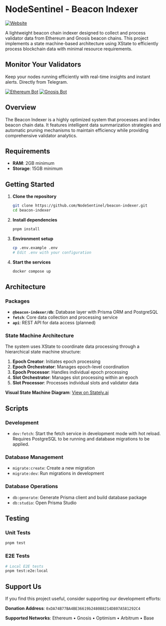 # NodeSentinel - Beacon Indexer

[![Website](https://img.shields.io/badge/Website-node--sentinel.xyz-blue?style=for-the-badge&logo=web)](http://node-sentinel.xyz/)

A lightweight beacon chain indexer designed to collect and process validator data from Ethereum and Gnosis beacon chains. This project implements a state machine-based architecture using XState to efficiently process blockchain data with minimal resource requirements.

## Monitor Your Validators

Keep your nodes running efficiently with real-time insights and instant alerts. Directly from Telegram.

[![Ethereum Bot](https://img.shields.io/badge/Ethereum-Bot-blue?style=for-the-badge&logo=telegram)](https://t.me/ethereum_nodeSentinel_bot)
[![Gnosis Bot](https://img.shields.io/badge/Gnosis-Bot-blue?style=for-the-badge&logo=telegram)](https://t.me/gbc_validators_bot)

## Overview

The Beacon Indexer is a highly optimized system that processes and index beacon chain data. It features intelligent data summarization strategies and automatic pruning mechanisms to maintain efficiency while providing comprehensive validator analytics.

## Requirements

- **RAM**: 2GB minimum
- **Storage**: 15GB minimum

## Getting Started

1. **Clone the repository**

   ```bash
   git clone https://github.com/NodeSentinel/beacon-indexer.git
   cd beacon-indexer
   ```

2. **Install dependencies**

   ```bash
   pnpm install
   ```

3. **Environment setup**

   ```bash
   cp .env.example .env
   # Edit .env with your configuration
   ```

4. **Start the services**
   ```bash
   docker compose up
   ```

## Architecture

### Packages

- **`@beacon-indexer/db`**: Database layer with Prisma ORM and PostgreSQL
- **`fetch`**: Core data collection and processing service
- **`api`**: REST API for data access (planned)

### State Machine Architecture

The system uses XState to coordinate data processing through a hierarchical state machine structure:

1. **Epoch Creator**: Initiates epoch processing
2. **Epoch Orchestrator**: Manages epoch-level coordination
3. **Epoch Processor**: Handles individual epoch processing
4. **Slot Orchestrator**: Manages slot processing within an epoch
5. **Slot Processor**: Processes individual slots and validator data

**Visual State Machine Diagram**: [View on Stately.ai](https://stately.ai/registry/editor/62068dfa-b0d5-42fc-8cfb-03389c33d4f6?machineId=1b02c5cf-605d-4ea6-afdf-3b173b4c0079&mode=design)

## Scripts

### Development

- `dev:fetch`: Start the fetch service in development mode with hot reload. Requires PostgreSQL to be running and database migrations to be applied.

### Database Management

- `migrate:create`: Create a new migration
- `migrate:dev`: Run migrations in development

### Database Operations

- `db:generate`: Generate Prisma client and build database package
- `db:studio`: Open Prisma Studio

## Testing

### Unit Tests

```bash
pnpm test
```

### E2E Tests

```bash
# Local E2E tests
pnpm test:e2e:local
```

## Support Us

If you find this project useful, consider supporting our development efforts:

**Donation Address**: `0xDA74B77BA4BE36619b248088214D807A581292C4`

**Supported Networks**: Ethereum • Gnosis • Optimism • Arbitrum • Base
